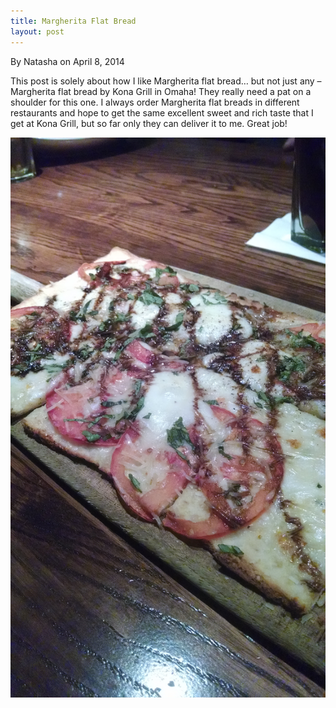 ```yaml
---
title: Margherita Flat Bread
layout: post
---
```


By Natasha on April 8, 2014

This post is solely about how I like Margherita flat bread… but not just
any – Margherita flat bread by Kona Grill in Omaha! They really need a
pat on a shoulder for this one. I always order Margherita flat breads in
different restaurants and hope to get the same excellent sweet and rich
taste that I get at Kona Grill, but so far only they can deliver it to
me. Great job!

![file](/img/image-1399857430469.png)
